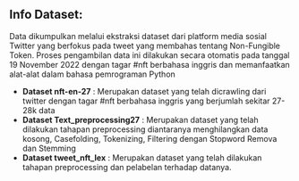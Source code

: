 ## Info Dataset:
Data dikumpulkan melalui ekstraksi dataset dari platform media sosial Twitter yang berfokus pada tweet yang membahas tentang Non-Fungible Token. 
Proses pengambilan data ini dilakukan secara otomatis pada tanggal 19 November 2022 dengan tagar #nft berbahasa inggris dan memanfaatkan alat-alat dalam 
bahasa pemrograman Python

- **Dataset nft-en-27**            : Merupakan dataset yang telah dicrawling dari twitter dengan tagar #nft berbahasa inggris yang berjumlah sekitar 27-28k data
- **Dataset Text_preprocessing27** : Merupakan dataset yang telah dilakukan tahapan preprocessing diantaranya menghilangkan data kosong, Casefolding, Tokenizing, Filtering dengan Stopword Remova dan Stemming
- **Dataset tweet_nft_lex**        : Merupakan dataset yang telah dilakukan tahapan preprocessing dan pelabelan terhadap datanya.
